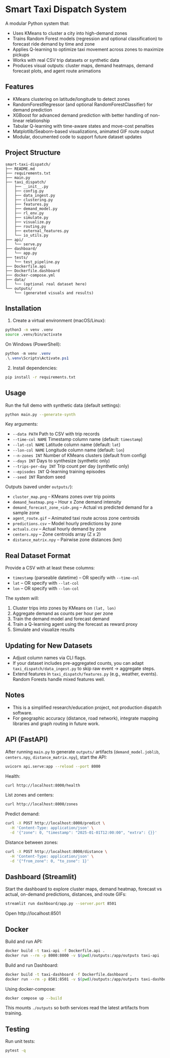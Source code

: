 # Smart Taxi Dispatch System

A modular Python system that:

- Uses KMeans to cluster a city into high-demand zones
- Trains Random Forest models (regression and optional classification) to forecast ride demand by time and zone
- Applies Q-learning to optimize taxi movement across zones to maximize pickups
- Works with real CSV trip datasets or synthetic data
- Produces visual outputs: cluster maps, demand heatmaps, demand forecast plots, and agent route animations

## Features

- KMeans clustering on latitude/longitude to detect zones
- RandomForestRegressor (and optional RandomForestClassifier) for demand prediction
- XGBoost for advanced demand prediction with better handling of non-linear relationship
- Tabular Q-learning with time-aware states and move-cost penalties
- Matplotlib/Seaborn-based visualizations, animated GIF route output
- Modular, documented code to support future dataset updates

## Project Structure

```
smart-taxi-dispatch/
├── README.md
├── requirements.txt
├── main.py
├── taxi_dispatch/
│   ├── __init__.py
│   ├── config.py
│   ├── data_ingest.py
│   ├── clustering.py
│   ├── features.py
│   ├── demand_model.py
│   ├── rl_env.py
│   ├── simulate.py
│   ├── visualize.py
│   ├── routing.py
│   ├── external_features.py
│   └── io_utils.py
├── api/
│   └── serve.py
├── dashboard/
│   └── app.py
├── tests/
│   └── test_pipeline.py
├── Dockerfile.api
├── Dockerfile.dashboard
├── docker-compose.yml
├── data/
│   └── (optional real dataset here)
└── outputs/
    └── (generated visuals and results)
```

## Installation

1) Create a virtual environment (macOS/Linux):

```bash
python3 -m venv .venv
source .venv/bin/activate
```

On Windows (PowerShell):

```powershell
python -m venv .venv
.\.venv\Scripts\Activate.ps1
```

2) Install dependencies:

```bash
pip install -r requirements.txt
```

## Usage

Run the full demo with synthetic data (default settings):

```bash
python main.py --generate-synth
```

Key arguments:

- `--data PATH`          Path to CSV with trip records
- `--time-col NAME`      Timestamp column name (default: `timestamp`)
- `--lat-col NAME`       Latitude column name (default: `lat`)
- `--lon-col NAME`       Longitude column name (default: `lon`)
- `--n-zones INT`        Number of KMeans clusters (default from config)
- `--days INT`           Days to synthesize (synthetic only)
- `--trips-per-day INT`  Trip count per day (synthetic only)
- `--episodes INT`       Q-learning training episodes
- `--seed INT`           Random seed

Outputs (saved under `outputs/`):

- `cluster_map.png` – KMeans zones over trip points
- `demand_heatmap.png` – Hour x Zone demand intensity
- `demand_forecast_zone_<id>.png` – Actual vs predicted demand for a sample zone
- `agent_route.gif` – Animated taxi route across zone centroids
- `predictions.csv` – Model hourly predictions by zone
- `actuals.csv` – Actual hourly demand by zone
- `centers.npy` – Zone centroids array (Z x 2)
- `distance_matrix.npy` – Pairwise zone distances (km)

## Real Dataset Format

Provide a CSV with at least these columns:

- `timestamp` (parseable datetime) – OR specify with `--time-col`
- `lat` – OR specify with `--lat-col`
- `lon` – OR specify with `--lon-col`

The system will:

1. Cluster trips into zones by KMeans on `(lat, lon)`
2. Aggregate demand as counts per hour per zone
3. Train the demand model and forecast demand
4. Train a Q-learning agent using the forecast as reward proxy
5. Simulate and visualize results

## Updating for New Datasets

- Adjust column names via CLI flags.
- If your dataset includes pre-aggregated counts, you can adapt `taxi_dispatch/data_ingest.py` to skip raw event -> aggregate steps.
- Extend features in `taxi_dispatch/features.py` (e.g., weather, events). Random Forests handle mixed features well.

## Notes

- This is a simplified research/education project, not production dispatch software.
- For geographic accuracy (distance, road network), integrate mapping libraries and graph routing in future work.

## API (FastAPI)

After running `main.py` to generate `outputs/` artifacts (`demand_model.joblib`, `centers.npy`, `distance_matrix.npy`), start the API:

```bash
uvicorn api.serve:app --reload --port 8000
```

Health:

```bash
curl http://localhost:8000/health
```

List zones and centers:

```bash
curl http://localhost:8000/zones
```

Predict demand:

```bash
curl -X POST http://localhost:8000/predict \
  -H 'Content-Type: application/json' \
  -d '{"zone": 0, "timestamp": "2025-01-01T12:00:00", "extra": {}}'
```

Distance between zones:

```bash
curl -X POST http://localhost:8000/distance \
  -H 'Content-Type: application/json' \
  -d '{"from_zone": 0, "to_zone": 1}'
```

## Dashboard (Streamlit)

Start the dashboard to explore cluster maps, demand heatmap, forecast vs actual, on-demand predictions, distances, and route GIFs:

```bash
streamlit run dashboard/app.py --server.port 8501
```

Open http://localhost:8501

## Docker

Build and run API:

```bash
docker build -t taxi-api -f Dockerfile.api .
docker run --rm -p 8000:8000 -v $(pwd)/outputs:/app/outputs taxi-api
```

Build and run Dashboard:

```bash
docker build -t taxi-dashboard -f Dockerfile.dashboard .
docker run --rm -p 8501:8501 -v $(pwd)/outputs:/app/outputs taxi-dashboard
```

Using docker-compose:

```bash
docker compose up --build
```

This mounts `./outputs` so both services read the latest artifacts from training.

## Testing

Run unit tests:

```bash
pytest -q
```
